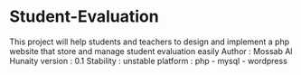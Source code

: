 # Student-Evaluation
This project will help students and teachers to design and implement a php website that store and manage student evaluation easily
Author : Mossab Al Hunaity
version : 0.1
Stability : unstable
platform : php - mysql - wordpress 
